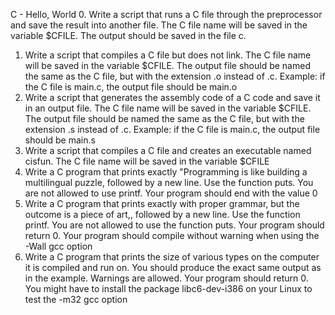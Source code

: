 C - Hello, World
0. Write a script that runs a C file through the preprocessor and save the result into another file. The C file name will be saved in the variable $CFILE. The output should be saved in the file c.
1. Write a script that compiles a C file but does not link. The C file name will be saved in the variable $CFILE. The output file should be named the same as the C file, but with the extension .o instead of .c. Example: if the C file is main.c, the output file should be main.o
2. Write a script that generates the assembly code of a C code and save it in an output file. The C file name will be saved in the variable $CFILE. The output file should be named the same as the C file, but with the extension .s instead of .c. Example: if the C file is main.c, the output file should be main.s
3. Write a script that compiles a C file and creates an executable named cisfun. The C file name will be saved in the variable $CFILE
4. Write a C program that prints exactly "Programming is like building a multilingual puzzle, followed by a new line. Use the function puts. You are not allowed to use printf. Your program should end with the value 0
5. Write a C program that prints exactly with proper grammar, but the outcome is a piece of art,, followed by a new line. Use the function printf. You are not allowed to use the function puts. Your program should return 0. Your program should compile without warning when using the -Wall gcc option
6. Write a C program that prints the size of various types on the computer it is compiled and run on. You should produce the exact same output as in the example. Warnings are allowed. Your program should return 0. You might have to install the package libc6-dev-i386 on your Linux to test the -m32 gcc option
